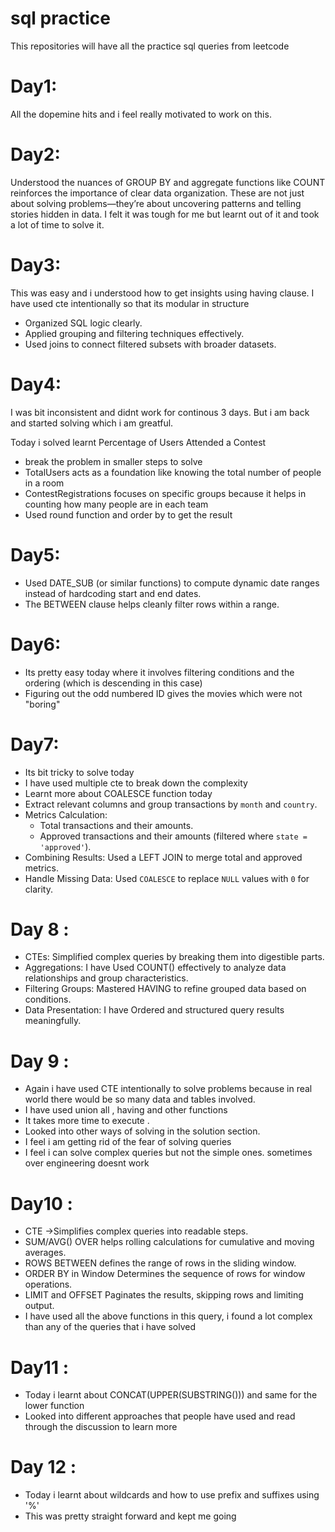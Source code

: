 # sql practice
This repositories will have all the practice sql queries from leetcode

# Day1:
All the dopemine hits and i feel really motivated to work on this.

# Day2:
Understood the nuances of GROUP BY and aggregate functions like COUNT reinforces the importance of clear data organization.
These  are not just about solving problems—they’re about uncovering patterns and telling stories hidden in data. I felt it was tough for me but learnt out of it and took a lot of time to solve it.

# Day3:
This was easy and i understood how to get insights using having clause. I have used cte intentionally so that its modular in structure
- Organized SQL logic clearly.
- Applied grouping and filtering techniques effectively.
- Used joins to connect filtered subsets with broader datasets.

# Day4:

I was bit inconsistent and didnt work for continous 3 days. But i am back and started solving which i am greatful.

Today i solved learnt Percentage of Users Attended a Contest
- break the problem in smaller steps to solve
- TotalUsers acts as a foundation like knowing the total number of people in a room
- ContestRegistrations focuses on specific groups because it helps in counting how many people are in each team
- Used round function and order by to get the result

# Day5:

- Used DATE_SUB (or similar functions) to compute dynamic date ranges instead of hardcoding start and end dates.
- The BETWEEN clause helps cleanly filter rows within a range.

# Day6:

- Its pretty easy today where it involves filtering conditions and the ordering (which is descending in this case)
- Figuring out the odd numbered ID gives the movies which were not "boring"

# Day7:

- Its bit tricky to solve today
- I have used multiple cte to break down the complexity
- Learnt more about COALESCE function today
- Extract relevant columns and group transactions by `month` and `country`.
- Metrics Calculation:
   - Total transactions and their amounts.
   - Approved transactions and their amounts (filtered where `state = 'approved'`).
- Combining Results: Used a LEFT JOIN to merge total and approved metrics.
- Handle Missing Data: Used `COALESCE` to replace `NULL` values with `0` for clarity.

# Day 8 :

- CTEs: Simplified complex queries by breaking them into digestible parts.
- Aggregations: I have Used COUNT() effectively to analyze data relationships and group characteristics.
- Filtering Groups: Mastered HAVING to refine grouped data based on conditions.
- Data Presentation: I have Ordered and structured query results meaningfully.

# Day 9 :

- Again i have used CTE intentionally to solve problems because in real world there would be so many data and tables involved.
- I have used union all , having and other functions
- It takes more time to execute .
- Looked into other ways of solving in the solution section.
- I feel i am getting rid of the fear of solving queries
- I feel i can solve complex queries but not the simple ones. sometimes over engineering doesnt work

# Day10 :

- CTE	->Simplifies complex queries into readable steps.
- SUM/AVG() OVER	helps rolling calculations for cumulative and moving averages.
- ROWS BETWEEN 	defines the range of rows in the sliding window.
- ORDER BY in Window	Determines the sequence of rows for window operations.
- LIMIT and OFFSET	Paginates the results, skipping rows and limiting output.
- I have used all the above functions in this query, i found a lot complex than any of the queries that i have solved

# Day11 :

- Today i learnt about CONCAT(UPPER(SUBSTRING())) and same for the lower function
- Looked into different approaches that people have used and read through the discussion to learn more

# Day 12 :

- Today i learnt about wildcards and how to use prefix and suffixes using '%'
- This was pretty straight forward and kept me going
